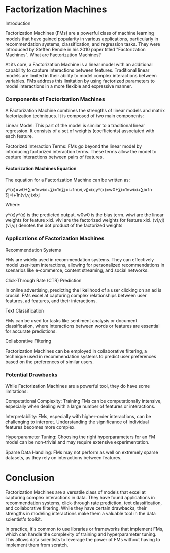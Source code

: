 # Factorization Machines

Introduction

Factorization Machines (FMs) are a powerful class of machine learning models that have gained popularity in various applications, particularly in recommendation systems, classification, and regression tasks. They were introduced by Steffen Rendle in his 2010 paper titled "Factorization Machines".
What are Factorization Machines?

At its core, a Factorization Machine is a linear model with an additional capability to capture interactions between features. Traditional linear models are limited in their ability to model complex interactions between variables. FMs address this limitation by using factorized parameters to model interactions in a more flexible and expressive manner.

### Components of Factorization Machines

A Factorization Machine combines the strengths of linear models and matrix factorization techniques. It is composed of two main components:

Linear Model: This part of the model is similar to a traditional linear regression. It consists of a set of weights (coefficients) associated with each feature.

Factorized Interaction Terms: FMs go beyond the linear model by introducing factorized interaction terms. These terms allow the model to capture interactions between pairs of features.

#### Factorization Machines Equation

The equation for a Factorization Machine can be written as:

y^(x)=w0+∑i=1nwixi+∑i=1n∑j=i+1n⟨vi,vj⟩xixjy^​(x)=w0​+∑i=1n​wi​xi​+∑i=1n​∑j=i+1n​⟨vi​,vj​⟩xi​xj​

Where:

y^(x)y^​(x) is the predicted output.
w0w0​ is the bias term.
wiwi​ are the linear weights for feature xixi​.
vivi​ are the factorized weights for feature xixi​.
⟨vi,vj⟩⟨vi​,vj​⟩ denotes the dot product of the factorized weights

### Applications of Factorization Machines
Recommendation Systems

FMs are widely used in recommendation systems. They can effectively model user-item interactions, allowing for personalized recommendations in scenarios like e-commerce, content streaming, and social networks.

Click-Through Rate (CTR) Prediction

In online advertising, predicting the likelihood of a user clicking on an ad is crucial. FMs excel at capturing complex relationships between user features, ad features, and their interactions.

Text Classification

FMs can be used for tasks like sentiment analysis or document classification, where interactions between words or features are essential for accurate predictions.

Collaborative Filtering

Factorization Machines can be employed in collaborative filtering, a technique used in recommendation systems to predict user preferences based on the preferences of similar users.

### Potential Drawbacks

While Factorization Machines are a powerful tool, they do have some limitations:

Computational Complexity: Training FMs can be computationally intensive, especially when dealing with a large number of features or interactions.

Interpretability: FMs, especially with higher-order interactions, can be challenging to interpret. Understanding the significance of individual features becomes more complex.

Hyperparameter Tuning: Choosing the right hyperparameters for an FM model can be non-trivial and may require extensive experimentation.

Sparse Data Handling: FMs may not perform as well on extremely sparse datasets, as they rely on interactions between features.

# Conclusion

Factorization Machines are a versatile class of models that excel at capturing complex interactions in data. They have found applications in recommendation systems, click-through rate prediction, text classification, and collaborative filtering. While they have certain drawbacks, their strengths in modeling interactions make them a valuable tool in the data scientist's toolkit.

In practice, it's common to use libraries or frameworks that implement FMs, which can handle the complexity of training and hyperparameter tuning. This allows data scientists to leverage the power of FMs without having to implement them from scratch.